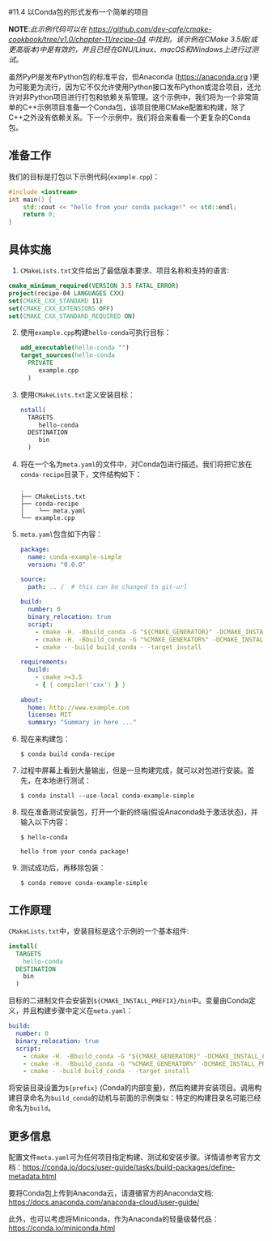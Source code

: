 #11.4 以Conda包的形式发布一个简单的项目

**NOTE**:*此示例代码可以在 https://github.com/dev-cafe/cmake-cookbook/tree/v1.0/chapter-11/recipe-04 中找到。该示例在CMake 3.5版(或更高版本)中是有效的，并且已经在GNU/Linux、macOS和Windows上进行过测试。*

虽然PyPI是发布Python包的标准平台，但Anaconda (https://anaconda.org )更为可能更为流行，因为它不仅允许使用Python接口发布Python或混合项目，还允许对非Python项目进行打包和依赖关系管理。这个示例中，我们将为一个非常简单的C++示例项目准备一个Conda包，该项目使用CMake配置和构建，除了C++之外没有依赖关系。下一个示例中，我们将会来看看一个更复杂的Conda包。

## 准备工作

我们的目标是打包以下示例代码(`example.cpp`)：

```c++
#include <iostream>
int main() {
	std::cout << "hello from your conda package!" << std::endl;
	return 0;
}
```

## 具体实施

1.  `CMakeLists.txt`文件给出了最低版本要求、项目名称和支持的语言:

   ```cmake
   cmake_minimum_required(VERSION 3.5 FATAL_ERROR)
   project(recipe-04 LANGUAGES CXX)
   set(CMAKE_CXX_STANDARD 11)
   set(CMAKE_CXX_EXTENSIONS OFF)
   set(CMAKE_CXX_STANDARD_REQUIRED ON)
   ```

2. 使用`example.cpp`构建`hello-conda`可执行目标：

   ```cmake
   add_executable(hello-conda "")
   target_sources(hello-conda
     PRIVATE
     	example.cpp
     )
   ```

3. 使用`CMakeLists.txt`定义安装目标：

   ```cmake
   nstall(
     TARGETS
     	hello-conda
     DESTINATION
     	bin
     )
   ```

4. 将在一个名为` meta.yaml `的文件中，对Conda包进行描述。我们将把它放在`conda-recipe`目录下，文件结构如下：

   ```shell
   .
   ├── CMakeLists.txt
   ├── conda-recipe
   │    └── meta.yaml
   └── example.cpp
   ```

5. `meta.yaml`包含如下内容：

   ```yaml
   package:
     name: conda-example-simple
     version: "0.0.0"
   
   source:
     path: .. /  # this can be changed to git-url
     
   build:
     number: 0
     binary_relocation: true
     script:
       - cmake -H. -Bbuild_conda -G "${CMAKE_GENERATOR}" -DCMAKE_INSTALL_PREFIX=${PREFIX} # [not win]
       - cmake -H. -Bbuild_conda -G "%CMAKE_GENERATOR%" -DCMAKE_INSTALL_PREFIX="%LIBRARY_PREFIX%" # [win]
       - cmake - -build build_conda - -target install
     
   requirements:
     build:
       - cmake >=3.5
       - { { compiler('cxx') } }
       
   about:
     home: http://www.example.com
     license: MIT
     summary: "Summary in here ..."
   ```

6. 现在来构建包：

   ```shell
   $ conda build conda-recipe
   ```

7. 过程中屏幕上看到大量输出，但是一旦构建完成，就可以对包进行安装。首先，在本地进行测试：

   ```shell
   $ conda install --use-local conda-example-simple
   ```

8. 现在准备测试安装包，打开一个新的终端(假设Anaconda处于激活状态)，并输入以下内容：

   ```shell
   $ hello-conda
   
   hello from your conda package!
   ```

9. 测试成功后，再移除包装：

   ```shell
   $ conda remove conda-example-simple
   ```

## 工作原理

`CMakeLists.txt`中，安装目标是这个示例的一个基本组件:

```cmake
install(
  TARGETS
  	hello-conda
  DESTINATION
  	bin
  )
```

目标的二进制文件会安装到`${CMAKE_INSTALL_PREFIX}/bin`中。变量由Conda定义，并且构建步骤中定义在` meta.yaml `：

```yaml
build:
  number: 0
  binary_relocation: true
  script:
    - cmake -H. -Bbuild_conda -G "${CMAKE_GENERATOR}" -DCMAKE_INSTALL_PREFIX=${PREFIX} # [not win]
    - cmake -H. -Bbuild_conda -G "%CMAKE_GENERATOR%" -DCMAKE_INSTALL_PREFIX="%LIBRARY_PREFIX%" # [win]
    - cmake - -build build_conda - -target install
```

将安装目录设置为`${prefix}` (Conda的内部变量)，然后构建并安装项目。调用构建目录命名为`build_conda`的动机与前面的示例类似：特定的构建目录名可能已经命名为`build`。

## 更多信息

配置文件` meta.yaml `可为任何项目指定构建、测试和安装步骤。详情请参考官方文档：https://conda.io/docs/user-guide/tasks/build-packages/define-metadata.html

要将Conda包上传到Anaconda云，请遵循官方的Anaconda文档:  https://docs.anaconda.com/anaconda-cloud/user-guide/ 

此外，也可以考虑将Miniconda，作为Anaconda的轻量级替代品：https://conda.io/miniconda.html



